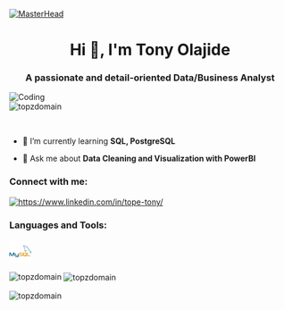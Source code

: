 [![MasterHead](https://miro.medium.com/v2/resize:fit:720/0*cPrF_XMe7U6atYgM.gif)](https://topzdomain.github.io/Portfolio/)

<h1 align="center">Hi 👋, I'm Tony Olajide</h1>
<h3 align="center">A passionate and detail-oriented Data/Business Analyst</h3>
<img align="right" alt="Coding" width="600" src="https://nodusanalytics.com/wp-content/uploads/2021/03/bi-dashboard-for-website.gif">

<p align="left"> <img src="https://komarev.com/ghpvc/?username=topzdomain&label=Profile%20views&color=0e75b6&style=flat" alt="topzdomain" /> </p>

<p align="left"> <a href="https://twitter.com/" target="blank"><img src="https://img.shields.io/twitter/follow/?logo=twitter&style=for-the-badge" alt="" /></a> </p>

- 🌱 I’m currently learning **SQL, PostgreSQL**

- 💬 Ask me about **Data Cleaning and Visualization with PowerBI**

<h3 align="left">Connect with me:</h3>
<p align="left">
<a href="https://linkedin.com/in/https://www.linkedin.com/in/tope-tony/" target="blank"><img align="center" src="https://raw.githubusercontent.com/rahuldkjain/github-profile-readme-generator/master/src/images/icons/Social/linked-in-alt.svg" alt="https://www.linkedin.com/in/tope-tony/" height="30" width="40" /></a>
</p>

<h3 align="left">Languages and Tools:</h3>
<p align="left"> <a href="https://www.mysql.com/" target="_blank" rel="noreferrer"> <img src="https://raw.githubusercontent.com/devicons/devicon/master/icons/mysql/mysql-original-wordmark.svg" alt="mysql" width="40" height="40"/> </a> </p>

<p><img align="left" src="https://github-readme-stats.vercel.app/api/top-langs?username=topzdomain&show_icons=true&locale=en&layout=compact" alt="topzdomain" /></p>

<p>&nbsp;<img align="center" src="https://github-readme-stats.vercel.app/api?username=topzdomain&show_icons=true&locale=en" alt="topzdomain" /></p>

<p><img align="center" src="https://github-readme-streak-stats.herokuapp.com/?user=topzdomain&" alt="topzdomain" /></p>
